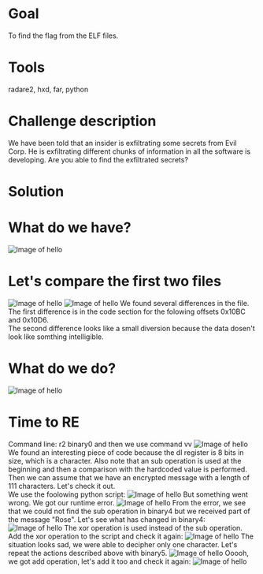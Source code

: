# Goal
To find the flag from the ELF files.
# Tools
radare2, hxd, far, python
# Challenge description
We have been told that an insider is exfiltrating some secrets from Evil Corp. He is exfiltrating different chunks of information in all the software is developing. Are you able to find the exfiltrated secrets?
# Solution
# What do we have?
![Image of hello](pics/pic1.jpg)
# Let's compare the first two files
![Image of hello](pics/pic2.jpg)
![Image of hello](pics/pic3.jpg)
We found several differences in the file.</br>
The first difference is in the code section for the folowing offsets 0x10BC and 0x10D6.</br>
The second difference looks like a small diversion because the data dosen't look like somthing intelligible.</br>
# What do we do?
![Image of hello](pics/pic4.jpg)
# Time to RE
Command line: r2 binary0 and then we use command vv
![Image of hello](pics/pic5.jpg)
We found an interesting piece of code because the dl register is 8 bits in size, which is a character. Also note that an sub operation is used at the beginning and then a comparison with the hardcoded value is performed.</br>
Then we can assume that we have an encrypted message with a length of 111 characters. Let's check it out.</br>
We use the foolowing python script:
![Image of hello](pics/pic6.jpg)
But something went wrong. We got our runtime error.
![Image of hello](pics/pic7.jpg)
From the error, we see that we could not find the sub operation in binary4 but we received part of the message "Rose". Let's see what has changed in binary4:
![Image of hello](pics/pic8.jpg)
The xor operation is used instead of the sub operation. Add the xor operation to the script and check it again:
![Image of hello](pics/pic9.jpg)
The situation looks sad, we were able to decipher only one character. Let's repeat the actions described above with binary5.
![Image of hello](pics/pic10.jpg)
Ooooh, we got add operation, let's add it too and check it again:
![Image of hello](pics/pic11.jpg)
